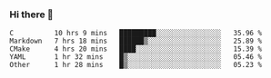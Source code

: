 ### Hi there 👋

<!--
**WShiBin/WShiBin** is a ✨ _special_ ✨ repository because its `README.md` (this file) appears on your GitHub profile.

Here are some ideas to get you started:

- 🔭 I’m currently working on ...
- 🌱 I’m currently learning ...
- 👯 I’m looking to collaborate on ...
- 🤔 I’m looking for help with ...
- 💬 Ask me about ...
- 📫 How to reach me: ...
- 😄 Pronouns: ...
- ⚡ Fun fact: ...
-->

<!--START_SECTION:waka-->
```text
C          10 hrs 9 mins   █████████░░░░░░░░░░░░░░░░   35.96 % 
Markdown   7 hrs 18 mins   ██████▒░░░░░░░░░░░░░░░░░░   25.89 % 
CMake      4 hrs 20 mins   ████░░░░░░░░░░░░░░░░░░░░░   15.39 % 
YAML       1 hr 32 mins    █▒░░░░░░░░░░░░░░░░░░░░░░░   05.46 % 
Other      1 hr 28 mins    █▒░░░░░░░░░░░░░░░░░░░░░░░   05.23 % 
```
<!--END_SECTION:waka-->
